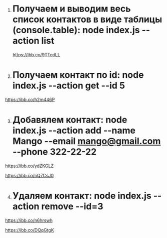 1. # Получаем и выводим весь список контактов в виде таблицы (console.table): node index.js --action list

   https://ibb.co/9TTcdLL

2. # Получаем контакт по id: node index.js --action get --id 5

https://ibb.co/h2m446P

3. # Добавялем контакт: node index.js --action add --name Mango --email mango@gmail.com --phone 322-22-22

https://ibb.co/ydZKGLZ

https://ibb.co/nQ7CsJ0

4. # Удаляем контакт: node index.js --action remove --id=3

https://ibb.co/n6hrswh

https://ibb.co/DQqGtgK
